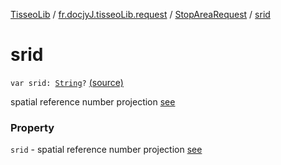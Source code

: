 [TisseoLib](../../index.md) / [fr.docjyJ.tisseoLib.request](../index.md) / [StopAreaRequest](index.md) / [srid](./srid.md)

# srid

`var srid: `[`String`](https://kotlinlang.org/api/latest/jvm/stdlib/kotlin/-string/index.html)`?` [(source)](https://github.com/docjyJ/TisseoLib/tree/master/src/main/kotlin/fr/docjyJ/tisseoLib/request/StopAreaRequest.kt#L28)

spatial reference number projection [see](https://en.wikipedia.org/wiki/SRID)

### Property

`srid` - spatial reference number projection [see](https://en.wikipedia.org/wiki/SRID)